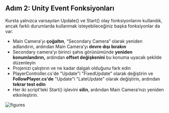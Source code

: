 ## Adım 2: Unity Event Fonksiyonları
Kursta yalnızca varsayılan Update() ve Start() olay fonksiyonlarını kullandık, ancak farklı durumlarda kullanmak isteyebileceğiniz başka fonksiyonlar da var.

- Main Camera’yı **çoğaltın**, “Secondary Camera” olarak yeniden adlandırın, ardından Main Camera’yı **devre dışı bırakın**
- Secondary camera’yı birinci şahıs görünümünde **yeniden konumlandırın,** ardından **offset değişkenini** bu konuma uyacak şekilde düzenleyin
- Projenizi çalıştırın ve ne kadar dalgalı olduğunu fark edin
- PlayerController.cs'de "Update"i "FixedUpdate" olarak değiştirin ve **FollowPlayer.cs'de** "Update"i "LateUpdate" olarak değiştirin, ardından **tekrar test edin**
- Her iki script’teki Start() işlevini **silin**, ardından Main Camera’nızı yeniden etkinleştirin.

![figures]()
